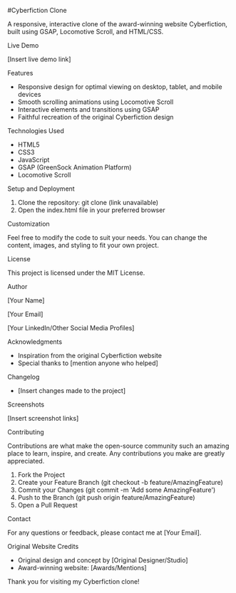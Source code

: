 ﻿#Cyberfiction Clone

A responsive, interactive clone of the award-winning website Cyberfiction, built using GSAP, Locomotive Scroll, and HTML/CSS.

Live Demo

[Insert live demo link]

Features

- Responsive design for optimal viewing on desktop, tablet, and mobile devices
- Smooth scrolling animations using Locomotive Scroll
- Interactive elements and transitions using GSAP
- Faithful recreation of the original Cyberfiction design

Technologies Used

- HTML5
- CSS3
- JavaScript
- GSAP (GreenSock Animation Platform)
- Locomotive Scroll

Setup and Deployment

1. Clone the repository: git clone (link unavailable)
2. Open the index.html file in your preferred browser

Customization

Feel free to modify the code to suit your needs. You can change the content, images, and styling to fit your own project.

License

This project is licensed under the MIT License.

Author

[Your Name]

[Your Email]

[Your LinkedIn/Other Social Media Profiles]

Acknowledgments

- Inspiration from the original Cyberfiction website
- Special thanks to [mention anyone who helped]

Changelog

- [Insert changes made to the project]

Screenshots

[Insert screenshot links]

Contributing

Contributions are what make the open-source community such an amazing place to learn, inspire, and create. Any contributions you make are greatly appreciated.

1. Fork the Project
2. Create your Feature Branch (git checkout -b feature/AmazingFeature)
3. Commit your Changes (git commit -m 'Add some AmazingFeature')
4. Push to the Branch (git push origin feature/AmazingFeature)
5. Open a Pull Request

Contact

For any questions or feedback, please contact me at [Your Email].

Original Website Credits

- Original design and concept by [Original Designer/Studio]
- Award-winning website: [Awards/Mentions]

Thank you for visiting my Cyberfiction clone!